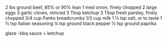 2 lbs ground beef, 85% or 90% lean
1 med onion, finely chopped
2 large eggs
3 garlic cloves, minced
3 Tbsp ketchup
3 Tbsp fresh parsley, finely chopped
3/4 cup Panko breadcrumbs
1/3 cup milk
1 ½ tsp salt, or to taste
1 ½ tsp Italian seasoning
¼ tsp ground black pepper
½ tsp ground paprika

glaze
-bbq sauce + ketchup
